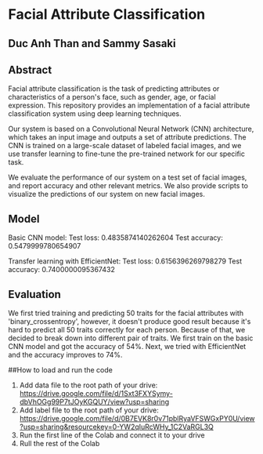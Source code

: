 # Facial Attribute Classification
## Duc Anh Than and Sammy Sasaki

## Abstract

Facial attribute classification is the task of predicting attributes or characteristics of a person's face, such as gender, age, or facial expression. This repository provides an implementation of a facial attribute classification system using deep learning techniques.

Our system is based on a Convolutional Neural Network (CNN) architecture, which takes an input image and outputs a set of attribute predictions. The CNN is trained on a large-scale dataset of labeled facial images, and we use transfer learning to fine-tune the pre-trained network for our specific task.

We evaluate the performance of our system on a test set of facial images, and report accuracy and other relevant metrics. We also provide scripts to visualize the predictions of our system on new facial images.

## Model

Basic CNN model:
Test loss: 0.4835874140262604
Test accuracy: 0.5479999780654907

Transfer learning with EfficientNet:
Test loss: 0.6156396269798279
Test accuracy: 0.7400000095367432

## Evaluation

We first tried training and predicting 50 traits for the facial attributes with 'binary_crossentropy', however, it doesn't produce good result because it's hard to predict all 50 traits correctly for each person. Because of that, we decided to break down into different pair of traits. We first train on the basic CNN model and got the accuracy of 54%. Next, we tried with EfficientNet and the accuracy improves to 74%.

##How to load and run the code

1. Add data file to the root path of your drive: https://drive.google.com/file/d/1Sxt3FXYSymy-dbVhOGg99P7tJOyKGQUY/view?usp=sharing
2. Add label file to the root path of your drive: https://drive.google.com/file/d/0B7EVK8r0v71pblRyaVFSWGxPY0U/view?usp=sharing&resourcekey=0-YW2qIuRcWHy_1C2VaRGL3Q
3. Run the first line of the Colab and connect it to your drive
4. Rull the rest of the Colab
